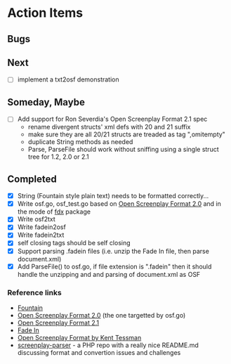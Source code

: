 
# Action Items

## Bugs


## Next

+ [ ] implement a txt2osf demonstration

## Someday, Maybe

+ [ ] Add support for Ron Severdia's Open Screenplay Format 2.1 spec
    + rename divergent structs' xml defs with 20 and 21 suffix
    + make sure they are all 20/21 structs are treaded as tag ",omitempty" 
    + duplicate String methods as needed
    + Parse, ParseFile should work without sniffing using a single struct tree for 1.2, 2.0 or 2.1 

## Completed

+ [x] String (Fountain style plain text) needs to be formatted correctly...
+ [x] Write osf.go, osf_test.go based on [Open Screenplay Format 2.0](https://sourceforge.net/projects/openscrfmt/) and in the mode of [fdx](https://github.com/rsdoiel/fdx) package
+ [x] Write osf2txt
+ [x] Write fadein2osf
+ [x] Write fadein2txt
+ [x] self closing tags should be self closing
+ [x] Support parsing .fadein files (i.e. unzip the Fade In file, then parse document.xml)
+ [x] Add ParseFile() to osf.go, if file extension is ".fadein" then it should handle the unzipping and and parsing of document.xml as OSF

### Reference links

+ [Fountain](https://fountain.io)
+ [Open Screenplay Format 2.0](https://sourceforge.net/projects/openscrfmt/) (the one targetted by osf.go)
+ [Open Screenplay Format 2.1](https://github.com/severdia/Open-Screenplay-Format)
+ [Fade In](https://www.fadeinpro.com)
+ [Open Screenplay Format by Kent Tessman](http://www.kenttessman.com/2012/02/open-screenplay-format/)
+ [screenplay-parser](https://github.com/azcoppen/screenplay-parser) - a PHP repo with a really nice README.md discussing format and convertion issues and challenges

